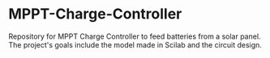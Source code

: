 # MPPT-Charge-Controller
Repository for MPPT Charge Controller to feed batteries from a solar panel. The project's goals include the model made in Scilab and the circuit design.
